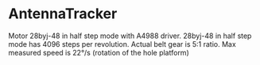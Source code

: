 # AntennaTracker

Motor 28byj-48 in half step mode with A4988 driver. 28byj-48 in half step mode has 4096 steps per revolution. Actual belt gear is 5:1 ratio. Max measured speed is 22°/s (rotation of the hole platform)
